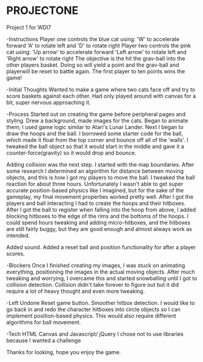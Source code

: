 # PROJECTONE
Project 1 for WDI7

-Instructions
Player one controls the blue cat using: 
'W' to accelerate forward
'A' to rotate left and 'D' to rotate right
Player two controls the pink cat using:
'Up arrow' to accelerate forward
'Left arrow' to rotate left and 'Right arrow' to rotate right
The objective is the hit the grav-ball into the other players basket. Doing so will yield a point and the grav-ball and playerwill be reset to battle again. The first player to ten points wins the game!

-Initial Thoughts
Wanted to make a game where two cats face off and try to score baskets against each other.
Had only played around with canvas for a bit, super nervous approaching it.

-Process
Started out on creating the game before peripheral pages and styling.
Drew a background, made images for the cats.
Began to animate them; I used game logic similar to Atari's Lunar Lander.
Next I began to draw the hoops and the ball.
I borrowed some starter code for the ball, which made it float from the top corner and bounce off all of the 'walls'.
I tweaked the ball object so that it would start in the middle and gave it a counter-force(gravity) so it would drop and bounce.

Adding collision was the next step.
I started with the map boundaries.
After some research I determined an algorithm for distance between moving objects, and this is how I got my players to move the ball.
I tweaked the ball reaction for about three hours. Unfortunately I wasn't able to get super accurate position-based physics like I imagined, but for the sake of the gameplay, my final movement properties worked pretty well.
After I got the players and ball interacting I had to create the hoops and their hitboxes.
After I got the ball to register when falling into the hoop from above, I added blocking hitboxes to the edge of the rims and the bottoms of the hoops.
I could spend hours tweaking and adding micro-hitboxes, and the hitboxes are still fairly buggy, but they are good enough and almost always work as intended.

Added sound.
Added a reset ball and position functionality for after a player scores.

-Blockers
Once I finished creating my images, I was stuck on animating everything, positioning the images in the actual moving objects. After much tweaking and worrying, I overcame this and started snowballing until I got to collision detection.
Collision didn't take forever to figure out but it did require a lot of heavy thought and even more tweaking. 

-Left Undone
Reset game button.
Smoother hitbox detection.
I would like to go back in and redo the character hitboxes into circle objects so I can implement position-based physics. This would also require different algorithms for ball movement.

-Tech
HTML Canvas and Javascript/ jQuery
I chose not to use libraries because I wanted a challenge

Thanks for looking, hope you enjoy the game.
